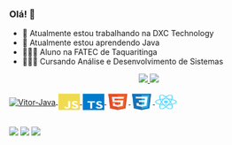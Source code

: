 ### Olá! 👋

- 💼 Atualmente estou trabalhando na DXC Technology
- 🌱 Atualmente estou aprendendo Java
- 👨🏻‍🎓 Aluno na FATEC de Taquaritinga
- 👨🏻‍💻 Cursando Análise e Desenvolvimento de Sistemas

<div align="center">
  <a href="https://github.com/VitorMecene">
  <img height="210em" src="https://github-readme-stats.vercel.app/api?username=VitorMecene&show_icons=true&theme=merko&include_all_commits=true&count_private=true"/>
  <img height="210em" src="https://github-readme-stats.vercel.app/api/top-langs/?username=VitorMecene&layout=compact&langs_count=7&theme=gruvbox"/>
</div>
  
<div style="display: inline_block"><br>
  <img align="center" alt="Vitor-Java" height="30" width="40" src="https://cdn.jsdelivr.net/gh/devicons/devicon/icons/java/java-original-wordmark.svg" />
  <img align="center" alt="Vitor-Js" height="30" width="40" src="https://raw.githubusercontent.com/devicons/devicon/master/icons/javascript/javascript-plain.svg">
  <img align="center" alt="Vitor-Ts" height="30" width="40" src="https://raw.githubusercontent.com/devicons/devicon/master/icons/typescript/typescript-plain.svg">
  <img align="center" alt="Vitor-HTML" height="30" width="40" src="https://raw.githubusercontent.com/devicons/devicon/master/icons/html5/html5-original.svg">
  <img align="center" alt="Vitor-CSS" height="30" width="40" src="https://raw.githubusercontent.com/devicons/devicon/master/icons/css3/css3-original.svg">
  <img align="center" alt="Vitor-React" height="30" width="40" src="https://raw.githubusercontent.com/devicons/devicon/master/icons/react/react-original.svg">
</div>

##  
  
<div> 
  <a href = "mailto:vitor.mecene@gmail.com"><img src="https://img.shields.io/badge/-Gmail-%23333?style=for-the-badge&logo=gmail&logoColor=white" target="_blank"></a>
  <a href="https://www.linkedin.com/in/vitor-mecene-bb8636160/" target="_blank"><img src="https://img.shields.io/badge/-LinkedIn-%230077B5?style=for-the-badge&logo=linkedin&logoColor=white" target="_blank"></a>
  <a href="https://www.instagram.com/vitormecene" target="_blank"><img src="https://img.shields.io/badge/-Instagram-%23E4405F?style=for-the-badge&logo=instagram&logoColor=white" target="_blank"></a>
 
</div>
  
  
  
  
  
  

